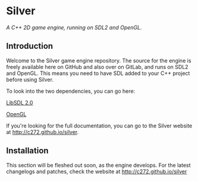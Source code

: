 # Silver
*A C++ 2D game engine, running on SDL2 and OpenGL.*

## Introduction
Welcome to the Silver game engine repository. The source for the engine is freely available here on GitHub and also over on GitLab, and runs on SDL2 and OpenGL. This means you need to have SDL added to your C++ project before using Silver.

To look into the two dependencies, you can go here:

[LibSDL 2.0](https://www.libsdl.org/)

[OpenGL](https://www.opengl.org/)


If you're looking for the full documentation, you can go to the Silver website at http://c272.github.io/silver.

## Installation
This section will be fleshed out soon, as the engine develops. For the latest changelogs and patches, check the website at http://c272.github.io/silver

